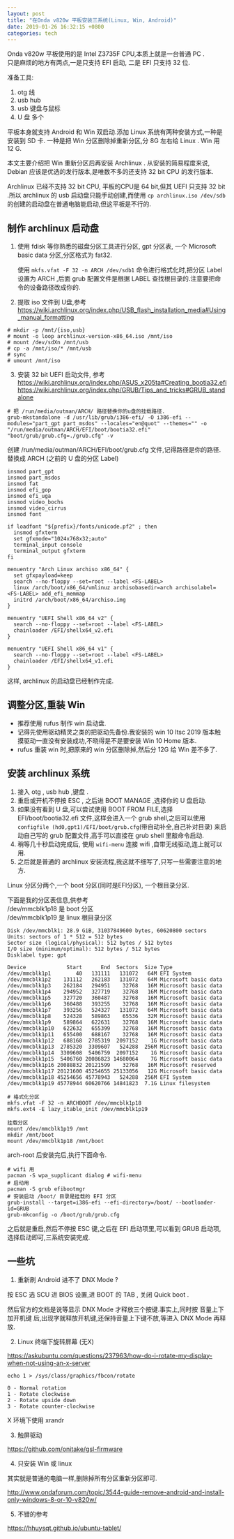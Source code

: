 ```yaml
---
layout: post
title: "在Onda v820w 平板安装三系统(Linux, Win, Android)"
date: 2019-01-26 16:32:15 +0800
categories: tech
---
```


Onda v820w 平板使用的是 Intel Z3735F CPU,本质上就是一台普通 PC .  
只是麻烦的地方有两点,一是只支持 EFI 启动, 二是 EFI 只支持 32 位.


准备工具:  
1. otg 线
2. usb hub
3. usb 键盘与鼠标
4. U 盘 多个

平板本身就支持 Android 和 Win 双启动.添加 Linux 系统有两种安装方式,一种是安装到 SD 卡. 一种是把 Win 分区删除掉重新分区,分 8G 左右给 Linux . Win 用 12 G.

本文主要介绍把 Win 重新分区后再安装 Archlinux . 从安装的简易程度来说, Debian 应该是优选的发行版本,是唯数不多的还支持 32 bit CPU 的发行版本.

Archlinux 已经不支持 32 bit CPU, 平板的CPU是 64 bit,但其 UEFI 只支持 32 bit .所以 archlinux 的 usb 启动盘只能手动创建,而使用 `cp archlinux.iso /dev/sdb` 的创建的启动盘在普通电脑能启动,但这平板是不行的.

## 制作 archlinux 启动盘

1. 使用 fdisk 等你熟悉的磁盘分区工具进行分区, gpt 分区表, 一个 Microsoft basic data 分区,分区格式为 fat32.

    使用 `mkfs.vfat -F 32 -n ARCH /dev/sdb1` 命令进行格式化时,把分区 Label 设置为 ARCH ,后面 grub 配置文件是根据 LABEL 查找根目录的.注意要把命令的设备路径改成你的.

2. 提取 iso 文件到 U盘,参考 https://wiki.archlinux.org/index.php/USB_flash_installation_media#Using_manual_formatting

```
# mkdir -p /mnt/{iso,usb}
# mount -o loop archlinux-version-x86_64.iso /mnt/iso
# mount /dev/sdXn /mnt/usb
# cp -a /mnt/iso/* /mnt/usb
# sync
# umount /mnt/iso
```

3. 安装 32 bit UEFI 启动文件, 参考 https://wiki.archlinux.org/index.php/ASUS_x205ta#Creating_bootia32.efi https://wiki.archlinux.org/index.php/GRUB/Tips_and_tricks#GRUB_standalone

```
# 把 /run/media/outman/ARCH/ 路径替换你的u盘的挂载路径.
grub-mkstandalone -d /usr/lib/grub/i386-efi/ -O i386-efi --modules="part_gpt part_msdos" --locales="en@quot" --themes="" -o "/run/media/outman/ARCH/EFI/boot/bootia32.efi" "boot/grub/grub.cfg=./grub.cfg" -v
```

创建 /run/media/outman/ARCH/EFI/boot/grub.cfg 文件,记得路径是你的路径.  
<FS-LABEL> 替换成 ARCH (之前的 U 盘的分区 Label)
```
insmod part_gpt
insmod part_msdos
insmod fat
insmod efi_gop
insmod efi_uga
insmod video_bochs
insmod video_cirrus
insmod font

if loadfont "${prefix}/fonts/unicode.pf2" ; then
  insmod gfxterm
  set gfxmode="1024x768x32;auto"
  terminal_input console
  terminal_output gfxterm
fi

menuentry "Arch Linux archiso x86_64" {
  set gfxpayload=keep
  search --no-floppy --set=root --label <FS-LABEL>
  linux /arch/boot/x86_64/vmlinuz archisobasedir=arch archisolabel=<FS-LABEL> add_efi_memmap
  initrd /arch/boot/x86_64/archiso.img
}

menuentry "UEFI Shell x86_64 v2" {
  search --no-floppy --set=root --label <FS-LABEL>
  chainloader /EFI/shellx64_v2.efi
}

menuentry "UEFI Shell x86_64 v1" {
  search --no-floppy --set=root --label <FS-LABEL>
  chainloader /EFI/shellx64_v1.efi
}
```

这样, archlinux 的启动盘已经制作完成.

## 调整分区,重装 Win 

* 推荐使用 rufus 制作 win 启动盘.
* 记得先使用驱动精灵之类的把驱动先备份.我安装的 win 10 ltsc 2019 版本触摸驱动一直没有安装成功,不晓得是不是要安装 Win 10 Home 版本.
* rufus 重装 win 时,把原来的 win 分区删除掉,然后分 12G 给 Win 差不多了.

## 安装 archlinux 系统

1. 接入 otg , usb hub ,键盘 .
2. 重启或开机不停按 ESC , 之后进 BOOT MANAGE ,选择你的 U 盘启动.
3. 如果没有看到 U 盘,可以尝试使用 BOOT FROM FILE,选择 EFI/boot/bootia32.efi 文件,这样会进入一个 grub shell,之后可以使用 `configfile (hd0,gpt1)/EFI/boot/grub.cfg`(带自动补全,自己补对目录) 来启动自己写的 grub 配置文件,高手可以直接在 grub shell 里敲命令启动.
4. 稍等几十秒启动完成后, 使用 `wifi-menu` 连接 wifi ,自带无线驱动,连上就可以用.
5. 之后就是普通的 archlinux 安装流程,我这就不细写了,只写一些需要注意的地方.

Linux 分区分两个,一个 boot 分区(同时是EFI分区), 一个根目录分区.

下面是我的分区表信息,供参考  
/dev/mmcblk1p18 是 boot 分区  
/dev/mmcblk1p19 是 linux 根目录分区

```
Disk /dev/mmcblk1: 28.9 GiB, 31037849600 bytes, 60620800 sectors
Units: sectors of 1 * 512 = 512 bytes
Sector size (logical/physical): 512 bytes / 512 bytes
I/O size (minimum/optimal): 512 bytes / 512 bytes
Disklabel type: gpt

Device             Start      End  Sectors  Size Type
/dev/mmcblk1p1        40   131111   131072   64M EFI System
/dev/mmcblk1p2    131112   262183   131072   64M Microsoft basic data
/dev/mmcblk1p3    262184   294951    32768   16M Microsoft basic data
/dev/mmcblk1p4    294952   327719    32768   16M Microsoft basic data
/dev/mmcblk1p5    327720   360487    32768   16M Microsoft basic data
/dev/mmcblk1p6    360488   393255    32768   16M Microsoft basic data
/dev/mmcblk1p7    393256   524327   131072   64M Microsoft basic data
/dev/mmcblk1p8    524328   589863    65536   32M Microsoft basic data
/dev/mmcblk1p9    589864   622631    32768   16M Microsoft basic data
/dev/mmcblk1p10   622632   655399    32768   16M Microsoft basic data
/dev/mmcblk1p11   655400   688167    32768   16M Microsoft basic data
/dev/mmcblk1p12   688168  2785319  2097152    1G Microsoft basic data
/dev/mmcblk1p13  2785320  3309607   524288  256M Microsoft basic data
/dev/mmcblk1p14  3309608  5406759  2097152    1G Microsoft basic data
/dev/mmcblk1p15  5406760 20086823 14680064    7G Microsoft basic data
/dev/mmcblk1p16 20088832 20121599    32768   16M Microsoft reserved
/dev/mmcblk1p17 20121600 45254655 25133056   12G Microsoft basic data
/dev/mmcblk1p18 45254656 45778943   524288  256M EFI System
/dev/mmcblk1p19 45778944 60620766 14841823  7.1G Linux filesystem
```

```
# 格式化分区
mkfs.vfat -F 32 -n ARCHBOOT /dev/mmcblk1p18
mkfs.ext4 -E lazy_itable_init /dev/mmcblk1p19
```

```
挂载分区
mount /dev/mmcblk1p19 /mnt
mkdir /mnt/boot
mount /dev/mmcblk1p18 /mnt/boot
```

arch-root 后安装完后,执行下面命令.

```
# wifi 用
pacman -S wpa_supplicant dialog # wifi-menu
# 启动用
pacman -S grub efibootmgr
# 安装启动 /boot/ 目录是挂载的 EFI 分区
grub-install --target=i386-efi --efi-directory=/boot/ --bootloader-id=GRUB
grub-mkconfig -o /boot/grub/grub.cfg
```

之后就是重启,然后不停按 ESC 键,之后在 EFI 启动项里,可以看到 GRUB 启动项,选择启动即可,三系统安装完成.


## 一些坑

1. 重新刷 Android 进不了 DNX Mode ?

按 ESC 选 SCU 进 BIOS 设置,进 BOOT 的 TAB , 关闭 Quick boot .

然后官方的文档是说等显示 DNX Mode 才释放三个按键.事实上,同时按 音量上下加开机键 后,出现字就释放开机键,还保持音量上下键不放,等进入 DNX Mode 再释放.


2. Linux 终端下旋转屏幕 (无X)

https://askubuntu.com/questions/237963/how-do-i-rotate-my-display-when-not-using-an-x-server

`echo 1 > /sys/class/graphics/fbcon/rotate`

```
0 - Normal rotation
1 - Rotate clockwise
2 - Rotate upside down
3 - Rotate counter-clockwise
```

X 环境下使用 xrandr

3. 触屏驱动

https://github.com/onitake/gsl-firmware

4. 只安装 Win 或 linux

其实就是普通的电脑一样,删除掉所有分区重新分区即可.

http://www.ondaforum.com/topic/3544-guide-remove-android-and-install-only-windows-8-or-10-v820w/

5. 不错的参考

https://hhuysqt.github.io/ubuntu-tablet/
